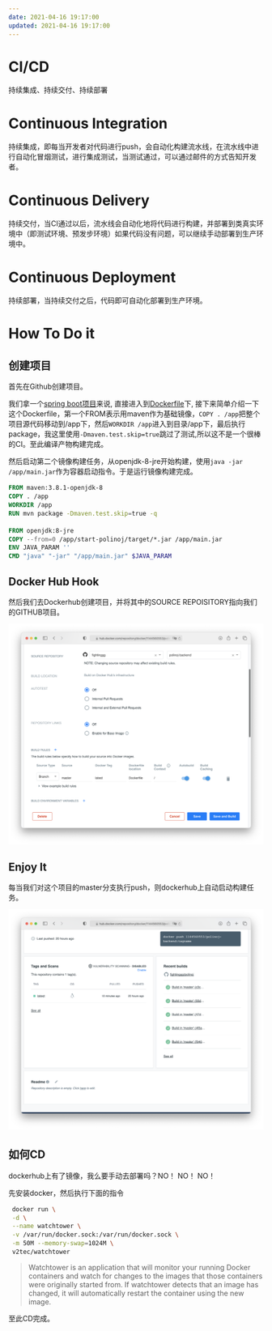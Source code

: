 ```yaml
---
date: 2021-04-16 19:17:00
updated: 2021-04-16 19:17:00
---
```


# CI/CD

持续集成、持续交付、持续部署

# Continuous Integration

持续集成，即每当开发者对代码进行push，会自动化构建流水线，在流水线中进行自动化冒烟测试，进行集成测试，当测试通过，可以通过邮件的方式告知开发者。

# Continuous Delivery

 持续交付，当CI通过以后，流水线会自动化地将代码进行构建，并部署到类真实环境中（即测试环境、预发步环境）如果代码没有问题，可以继续手动部署到生产环境中。

# Continuous Deployment

持续部署，当持续交付之后，代码即可自动化部署到生产环境。

<!-- more -->



# How To Do it

## 创建项目

首先在Github创建项目。

我们拿一个[spring boot项目](https://github.com/fightinggg/polinoj-backend)来说, 直接进入到[Dockerfile](https://github.com/fightinggg/polinoj-backend/blob/master/Dockerfile)下, 接下来简单介绍一下这个Dockerfile，第一个FROM表示用maven作为基础镜像，`COPY . /app`把整个项目源代码移动到/app下，然后`WORKDIR /app`进入到目录/app下，最后执行package，我这里使用`-Dmaven.test.skip=true`跳过了测试,所以这不是一个很棒的CI。至此编译产物构建完成。

然后启动第二个镜像构建任务，从openjdk-8-jre开始构建，使用`java -jar /app/main.jar`作为容器启动指令。于是运行镜像构建完成。

```dockerfile
FROM maven:3.8.1-openjdk-8
COPY . /app
WORKDIR /app
RUN mvn package -Dmaven.test.skip=true -q

FROM openjdk:8-jre
COPY --from=0 /app/start-polinoj/target/*.jar /app/main.jar
ENV JAVA_PARAM ''
CMD "java" "-jar" "/app/main.jar" $JAVA_PARAM
```

## Docker Hub Hook

然后我们去Dockerhub创建项目，并将其中的SOURCE REPOISITORY指向我们的GITHUB项目。

![](image-2021-04-16-19.12.34.033.png)

## Enjoy It

每当我们对这个项目的master分支执行push，则dockerhub上自动启动构建任务。

![](image-2021-04-16-19.15.53.680.png)

## 如何CD

dockerhub上有了镜像，我么要手动去部署吗？NO！ NO！ NO！

先安装docker，然后执行下面的指令

```sh
 docker run \
 -d \
 --name watchtower \
 -v /var/run/docker.sock:/var/run/docker.sock \
 -m 50M --memory-swap=1024M \
 v2tec/watchtower
```

> Watchtower is an application that will monitor your running Docker containers and watch for changes to the images that those containers were originally started from. If watchtower detects that an image has changed, it will automatically restart the container using the new image.



至此CD完成。


